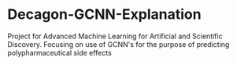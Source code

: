 # Decagon-GCNN-Explanation
Project for Advanced Machine Learning for Artificial and Scientific Discovery. Focusing on use of GCNN's for the purpose of predicting polypharmaceutical  side effects 
